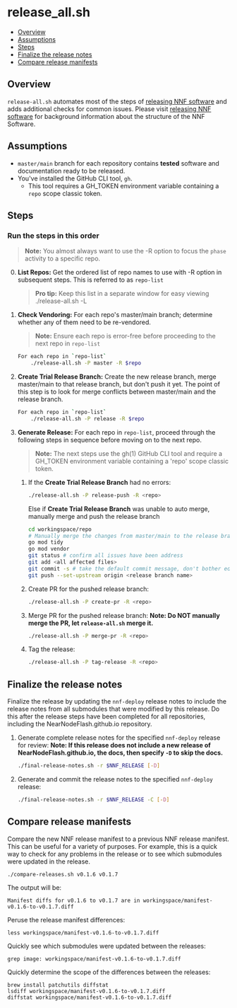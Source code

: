 # release_all.sh

- [Overview](#overview)
- [Assumptions](#assumptions)
- [Steps](#steps)
- [Finalize the release notes](#finalize-the-release-notes)
- [Compare release manifests](#compare-release-manifests)

## Overview

`release-all.sh` automates most of the steps of [releasing NNF software](https://nearnodeflash.github.io/latest/repo-guides/release-nnf-sw/readme/) and adds additional checks for common issues. Please visit [releasing NNF software](https://nearnodeflash.github.io/latest/repo-guides/release-nnf-sw/readme/) for background information about the structure of the NNF Software.

## Assumptions

- `master/main` branch for each repository contains **tested** software and documentation ready to be released.
- You've installed the GitHub CLI tool, `gh`.
  - This tool requires a GH_TOKEN environment variable containing a `repo` scope classic token.

## Steps

### Run the steps in this order

> **Note:** You almost always want to use the -R option to focus the `phase` activity to a specific repo.

0. **List Repos:** Get the ordered list of repo names to use with -R option in subsequent steps. This is referred to as `repo-list`
    > **Pro tip:** Keep this list in a separate window for easy viewing
    ./release-all.sh -L

1. **Check Vendoring:** For each repo's master/main branch; determine whether any of them need to be re-vendored.
    > **Note:** Ensure each repo is error-free before proceeding to the next repo in `repo-list`

    ```bash
    For each repo in `repo-list`
        ./release-all.sh -P master -R $repo
    ```

2. **Create Trial Release Branch:** Create the new release branch, merge master/main to that release branch, but don't push it yet. The point of this step is to look for merge conflicts between master/main and the release branch.

    ```bash
    For each repo in `repo-list`
        ./release-all.sh -P release -R $repo
    ```

3. **Generate Release:** For each repo in `repo-list`, proceed through the following steps in sequence before moving on to the next repo.
    > **Note:** The next steps use the gh(1) GitHub CLI tool and require a GH_TOKEN environment variable containing a 'repo' scope classic token.
    1. If the **Create Trial Release Branch** had no errors:

        ```bash
        ./release-all.sh -P release-push -R <repo>
        ```

        Else if **Create Trial Release Branch** was unable to auto merge, manually merge and push the release branch

        ```bash
        cd workingspace/repo
        # Manually merge the changes from master/main to the release branch
        go mod tidy
        go mod vendor
        git status # confirm all issues have been address
        git add <all affected files>
        git commit -s # take the default commit message, don't bother editing it.
        git push --set-upstream origin <release branch name>
        ```

    2. Create PR for the pushed release branch:

       ```bash
       ./release-all.sh -P create-pr -R <repo>
       ```

    3. Merge PR for the pushed release branch:
    **Note: Do NOT manually merge the PR, let `release-all.sh` merge it.**

       ```bash
       ./release-all.sh -P merge-pr -R <repo>
       ```

    4. Tag the release:

       ```bash
       ./release-all.sh -P tag-release -R <repo>
       ```

## Finalize the release notes

Finalize the release by updating the `nnf-deploy` release notes to include the release notes from all submodules that were modified by this release. Do this after the release steps have been completed for all repositories, including the NearNodeFlash.github.io repository.

1. Generate complete release notes for the specified `nnf-deploy` release for review:
**Note: If this release does not include a new release of NearNodeFlash.github.io, the docs, then specify `-D` to skip the docs.**

    ```bash
    ./final-release-notes.sh -r $NNF_RELEASE [-D]
    ```

2. Generate and commit the release notes to the specified `nnf-deploy` release:

    ```bash
    ./final-release-notes.sh -r $NNF_RELEASE -C [-D]
    ```

## Compare release manifests

Compare the new NNF release manifest to a previous NNF release manifest. This can be useful for a variety of purposes. For example, this is a quick way to check for any problems in the release or to see which submodules were updated in the release.

```console
./compare-releases.sh v0.1.6 v0.1.7
```

The output will be:

```console
Manifest diffs for v0.1.6 to v0.1.7 are in workingspace/manifest-v0.1.6-to-v0.1.7.diff
```

Peruse the release manifest differences:

```console
less workingspace/manifest-v0.1.6-to-v0.1.7.diff
```

Quickly see which submodules were updated between the releases:

```console
grep image: workingspace/manifest-v0.1.6-to-v0.1.7.diff
```

Quickly determine the scope of the differences between the releases:

```console
brew install patchutils diffstat
lsdiff workingspace/manifest-v0.1.6-to-v0.1.7.diff
diffstat workingspace/manifest-v0.1.6-to-v0.1.7.diff
```
